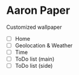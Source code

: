 # Aaron Paper

Customized wallpaper 

- [ ] Home
- [ ] Geolocation & Weather
- [ ] Time
- [ ] ToDo list (main)
- [ ] ToDo list (side)
